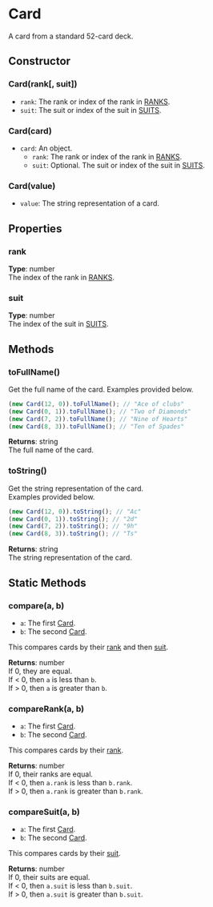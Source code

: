 # Card

A card from a standard 52-card deck.

## Constructor

### Card(rank\[, suit\])

- `rank`: The rank or index of the rank in [RANKS].
- `suit`: The suit or index of the suit in [SUITS].

### Card(card)

- `card`: An object.  
  - `rank`: The rank or index of the rank in [RANKS].
  - `suit`: Optional. The suit or index of the suit in [SUITS].

### Card(value)

- `value`: The string representation of a card.

## Properties

### rank

**Type**: number  
The index of the rank in [RANKS].

### suit

**Type**: number  
The index of the suit in [SUITS].

## Methods

### toFullName()

Get the full name of the card.
Examples provided below.

```ts
(new Card(12, 0)).toFullName(); // "Ace of clubs"
(new Card(0, 1)).toFullName(); // "Two of Diamonds"
(new Card(7, 2)).toFullName(); // "Nine of Hearts"
(new Card(8, 3)).toFullName(); // "Ten of Spades"
```

**Returns**: string  
The full name of the card.

### toString()

Get the string representation of the card.  
Examples provided below.

```ts
(new Card(12, 0)).toString(); // "Ac"
(new Card(0, 1)).toString(); // "2d"
(new Card(7, 2)).toString(); // "9h"
(new Card(8, 3)).toString(); // "Ts"
```

**Returns**: string  
The string representation of the card.

## Static Methods

### compare(a, b)

- `a`: The first [Card].
- `b`: The second [Card].

This compares cards by their [rank] and then [suit].

**Returns**: number  
If 0, they are equal.  
If < 0, then `a` is less than `b`.  
If > 0, then `a` is greater than `b`.

### compareRank(a, b)

- `a`: The first [Card].
- `b`: The second [Card].

This compares cards by their [rank].

**Returns**: number  
If 0, their ranks are equal.  
If < 0, then `a.rank` is less than `b.rank`.  
If > 0, then `a.rank` is greater than `b.rank`.

### compareSuit(a, b)

- `a`: The first [Card].
- `b`: The second [Card].

This compares cards by their [suit].

**Returns**: number  
If 0, their suits are equal.  
If < 0, then `a.suit` is less than `b.suit`.  
If > 0, then `a.suit` is greater than `b.suit`.

[Card]: #card
[rank]: #rank
[suit]: #suit
[RANKS]: ../constants/RANKS.md#ranks
[SUITS]: ../constants/SUITS.md#suits
